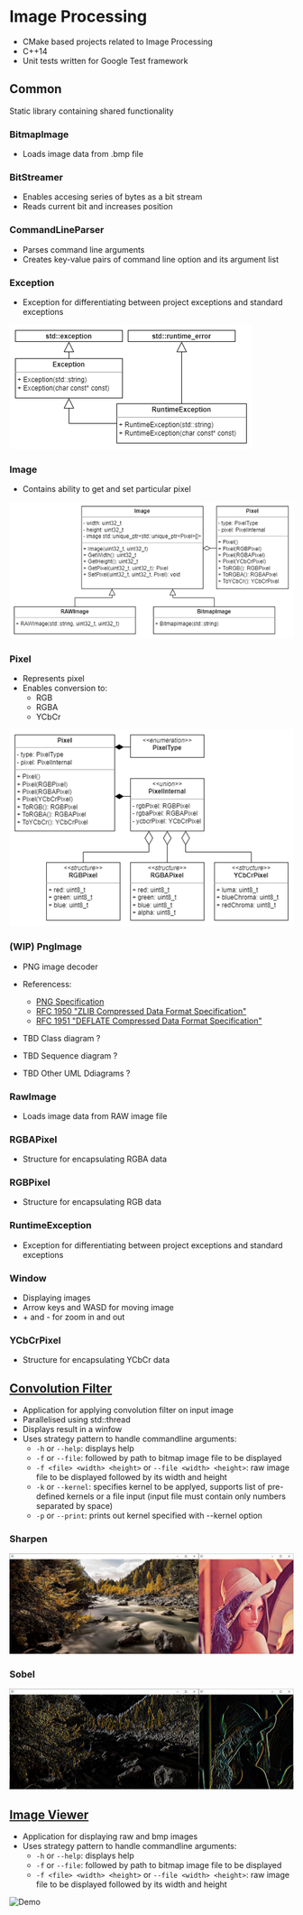 # Image Processing
- CMake based projects related to Image Processing
- C++14
- Unit tests written for Google Test framework

## Common
Static library containing shared functionality

### BitmapImage
- Loads image data from .bmp file

### BitStreamer
- Enables accesing series of bytes as a bit stream
- Reads current bit and increases position

### CommandLineParser
- Parses command line arguments
- Creates key-value pairs of command line option and its argument list

### Exception
- Exception for differentiating between project exceptions and standard exceptions

![Demo](Common/media/Exception.png)

### Image
- Contains ability to get and set particular pixel

![Demo](Common/media/Image.png)

### Pixel
- Represents pixel
- Enables conversion to:
   - RGB 
   - RGBA 
   - YCbCr

![Demo](Common/media/Pixel.png)

### (WIP) PngImage
- PNG image decoder
- Referencess:
    - [PNG Specification](https://www.w3.org/TR/PNG/)
    - [RFC 1950 "ZLIB Compressed Data Format Specification"](https://datatracker.ietf.org/doc/html/rfc1950)
    - [RFC 1951 "DEFLATE Compressed Data Format Specification"](https://datatracker.ietf.org/doc/html/rfc1951)

- TBD Class diagram ?
- TBD Sequence diagram ?
- TBD Other UML Ddiagrams ?

### RawImage
- Loads image data from RAW image file

### RGBAPixel
- Structure for encapsulating RGBA data

### RGBPixel
- Structure for encapsulating RGB data

### RuntimeException
- Exception for differentiating between project exceptions and standard exceptions

### Window
- Displaying images
- Arrow keys and WASD for moving image
- \+ and - for zoom in and out

### YCbCrPixel
- Structure for encapsulating YCbCr data

## [Convolution Filter](ConvolutionFilter)
- Application for applying convolution filter on input image
- Parallelised using std::thread
- Displays result in a winfow
- Uses strategy pattern to handle commandline arguments:
    - `-h` or `--help`: displays help
    - `-f` or `--file`: followed by path to bitmap image file to be displayed
    - `-f <file> <width> <height>` or `--file <width> <height>`: raw image file to be displayed followed by its width and height
    - `-k` or `--kernel`: specifies kernel to be applyed, supports list of pre-defined kernels or a file input (input file must contain only numbers separated by space)
    - `-p` or `--print`: prints out kernel specified with --kernel option

### Sharpen
![Demo](ConvolutionFilter/media/SHARPEN.png)

### Sobel
![Demo](ConvolutionFilter/media/SOBEL.png)

## [Image Viewer](ImageViewer)
- Application for displaying raw and bmp images
- Uses strategy pattern to handle commandline arguments:
    - `-h` or `--help`: displays help
    - `-f` or `--file`: followed by path to bitmap image file to be displayed
    - `-f <file> <width> <height>` or `--file <width> <height>`: raw image file to be displayed followed by its width and height

![Demo](ImageViewer/media/ImageViewer.gif)

